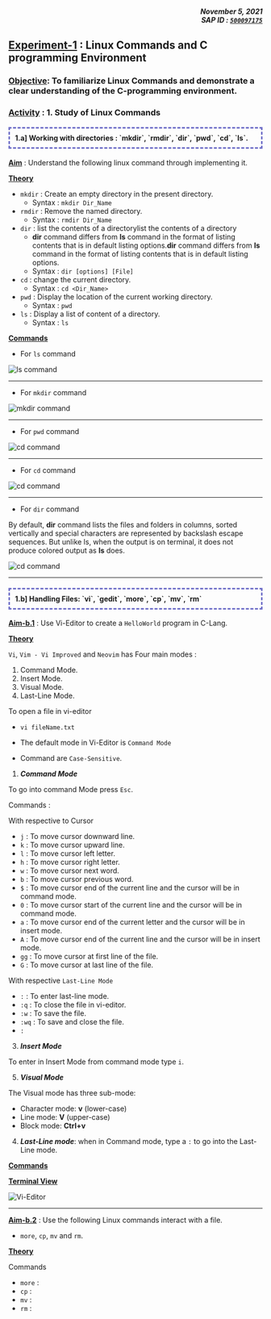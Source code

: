 <h5 align="right">November 5, 2021 <br/>SAP ID : <code><a href="https://atiq-ur-rehaman.netlify.app/#about" >500097175</a></code> </h5>

## <u>Experiment-1</u> : Linux Commands and C programming Environment

### <u>Objective</u>: To familiarize Linux Commands and demonstrate a clear understanding of the C-programming environment.

### <u>Activity</u> : 1. Study of Linux Commands

#### 

<h4 style="border: 3px; border-color: #6f6fc8; border-style: dashed; padding:10px;"> 1.a] Working with directories : `mkdir`, `rmdir`, `dir`, `pwd`, `cd`, `ls`.</h4>


**<u>Aim</u>** : Understand the following linux command through implementing it.

**<u>Theory</u>**
- `mkdir` : Create an empty directory in the present directory.
	- Syntax : `mkdir Dir_Name`
- `rmdir` : Remove the named directory.
	- Syntax : `rmdir Dir_Name`
- `dir` : list the contents of a directorylist the contents of a directory
	- **dir** command differs from **ls** command in the format of listing contents that is in default listing options.**dir** command differs from **ls** command in the format of listing contents that is in default listing options.
	- Syntax : `dir [options] [File]`
- `cd` : change the current directory.
	- Syntax : `cd <Dir_Name>`
- `pwd` : Display the location of the current working directory.
	- Syntax : `pwd`
- `ls` : Display a list of content of a directory.
	- Syntax : `ls`

**<u>Commands</u>**


- For `ls` command

![ls command](../../../assets/images/ppl_lab/ls_command.png)

---

- For `mkdir` command

![mkdir command](../../../assets/images/ppl_lab/mkdir_command.png)

---

- For  `pwd` command

![cd command](../../../assets/images/ppl_lab/pwd_command.png)

---

- For `cd` command

![cd command](../../../assets/images/ppl_lab/cd_command.png)

---

- For `dir` command

By default, **dir** command lists the files and folders in columns, sorted vertically and special characters are represented by backslash escape sequences. But unlike ls, when the output is on terminal, it does not produce colored output as **ls** does.

![cd command](../../../assets/images/ppl_lab/dir_command.png)

---

<h4 style="border: 3px; border-color: #6f6fc8; border-style: dashed; padding:10px;">1.b] Handling Files: `vi`, `gedit`, `more`, `cp`, `mv`, `rm`</h4>

**<u>Aim-b.1</u>** :  Use Vi-Editor to create a `HelloWorld` program in C-Lang.

**<u>Theory</u>**

`Vi`, `Vim - Vi Improved` and `Neovim` has Four main modes : 

1. Command Mode.
2. Insert Mode.
3. Visual Mode.
4. Last-Line Mode.

To open a file in vi-editor
- `vi fileName.txt`


- The default mode in Vi-Editor is `Command Mode`
- Command are `Case-Sensitive`.


1. **_Command Mode_**

To go into command Mode press `Esc`.

Commands :

With respective to Cursor

- `j` : To move cursor downward line.
- `k` : To move cursor upward line.
- `l` : To move cursor left letter.
- `h` : To move cursor right letter.
- `w` : To move cursor next word.
- `b` : To move cursor previous word.
- `$` : To move cursor end of the current line and the cursor will be in command mode.
- `0` : To move cursor start of the current line and the cursor will be in command mode.
- `a` : To move cursor end of the current letter and the cursor will be in insert mode.
- `A` : To move cursor end of the current line and the cursor will be in insert mode.
- `gg` : To move cursor at first line of the file.
- `G` : To move cursor at last line of the file.


With respective `Last-Line Mode`

- `:` : To enter last-line mode.
- `:q` : To close the file in vi-editor.
- `:w` : To save the file.
- `:wq` : To save and close the file.
- `:`

3. **_Insert Mode_**

To enter in Insert Mode from command mode type `i`.

5. **_Visual Mode_**

The Visual mode has three sub-mode:
- Character mode: **v** (lower-case)
- Line mode: **V** (upper-case)
- Block mode: **Ctrl+v**

4. **_Last-Line mode_**: when in Command mode, type a `:` to go into the Last-Line mode.

**<u>Commands</u>**


**<u>Terminal View</u>**

![Vi-Editor](../../../assets/images/ppl_lab/HelloWorld-C.png)

---

**<u>Aim-b.2</u>** : Use the following Linux commands interact with a file.
- `more`, `cp`, `mv` and `rm`.


**<u>Theory</u>**

Commands

- `more` :
- `cp` : 
- `mv` : 
- `rm` : 

